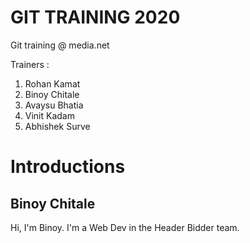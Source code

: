 # GIT TRAINING 2020

Git training @ media.net

Trainers : 

1. Rohan Kamat
2. Binoy Chitale
3. Avaysu Bhatia
4. Vinit Kadam
5. Abhishek Surve

# Introductions

## Binoy Chitale

Hi, I'm Binoy. I'm a Web Dev in the Header Bidder team.
